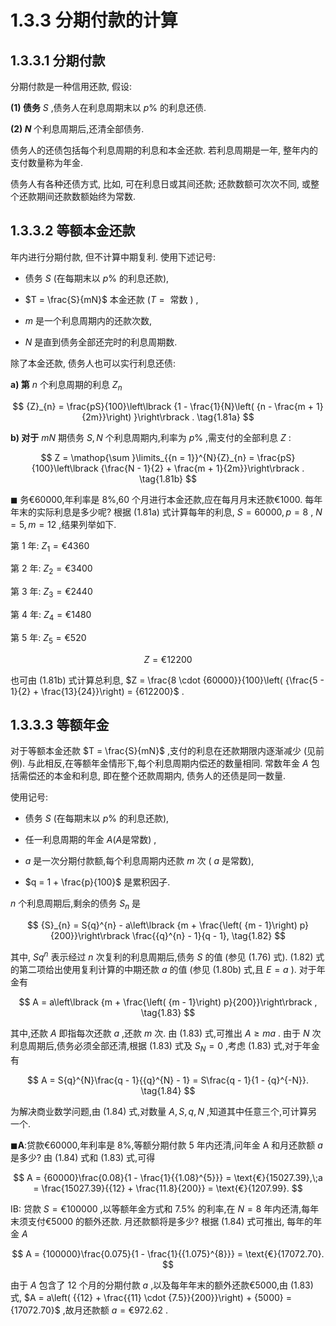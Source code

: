 # 1.3.3 分期付款的计算

## 1.3.3.1 分期付款

分期付款是一种信用还款, 假设:

**(1) 债务** $S$ ,债务人在利息周期末以 $p\%$ 的利息还债.

**(2) $N$** 个利息周期后,还清全部债务.

债务人的还债包括每个利息周期的利息和本金还款. 若利息周期是一年, 整年内的支付数量称为年金.

债务人有各种还债方式, 比如, 可在利息日或其间还款; 还款数额可次次不同, 或整个还款期间还款数额始终为常数.

## 1.3.3.2 等额本金还款

年内进行分期付款, 但不计算中期复利. 使用下述记号:

- 债务 $S$ (在每期末以 $p\%$ 的利息还款),

- $T = \frac{S}{mN}$ 本金还款 $\left( {T = \text{ 常数 }}\right)$ ,

- $m$ 是一个利息周期内的还款次数,

- $N$ 是直到债务全部还完时的利息周期数.

除了本金还款, 债务人也可以实行利息还债:

**a) 第** $n$ 个利息周期的利息 ${Z}_{n}$

$$
{Z}_{n} = \frac{pS}{100}\left\lbrack  {1 - \frac{1}{N}\left( {n - \frac{m + 1}{2m}}\right) }\right\rbrack  . \tag{1.81a}
$$

**b) 对于** ${mN}$ 期债务 $S, N$ 个利息周期内,利率为 $p\%$ ,需支付的全部利息 $Z$ :

$$
Z = \mathop{\sum }\limits_{{n = 1}}^{N}{Z}_{n} = \frac{pS}{100}\left\lbrack  {\frac{N - 1}{2} + \frac{m + 1}{2m}}\right\rbrack  . \tag{1.81b}
$$

$\blacksquare$ 务€60000,年利率是 8%,60 个月进行本金还款,应在每月月末还款€1000. 每年年末的实际利息是多少呢? 根据 (1.81a) 式计算每年的利息, $S = {60000}, p = 8$ , $N = 5, m = {12}$ ,结果列举如下.

第 1 年: ${Z}_{1} = \text{€}{4360}$

第 2 年: ${Z}_{2} = \text{€}{3400}$

第 3 年: ${Z}_{3} = \text{€}{2440}$

第 4 年: ${Z}_{4} = \text{€}{1480}$

第 5 年: ${Z}_{5} = \text{€}{520}$

$$
Z = {\text{€}12200}
$$

也可由 (1.81b) 式计算总利息, $Z = \frac{8 \cdot  {60000}}{100}\left( {\frac{5 - 1}{2} + \frac{13}{24}}\right)  = {612200}$ .

## 1.3.3.3 等额年金

对于等额本金还款 $T = \frac{S}{mN}$ ,支付的利息在还款期限内逐渐减少 (见前例). 与此相反,在等额年金情形下,每个利息周期内偿还的数量相同. 常数年金 $A$ 包括需偿还的本金和利息, 即在整个还款周期内, 债务人的还债是同一数量.

使用记号:

- 债务 $S$ (在每期末以 $p\%$ 的利息还款),

- 任一利息周期的年金 $A\left( {A\text{是常数}}\right)$ ,

- $a$ 是一次分期付款额,每个利息周期内还款 $m$ 次 ( $a$ 是常数),

- $q = 1 + \frac{p}{100}$ 是累积因子.

$n$ 个利息周期后,剩余的债务 ${S}_{n}$ 是

$$
{S}_{n} = S{q}^{n} - a\left\lbrack  {m + \frac{\left( {m - 1}\right) p}{200}}\right\rbrack  \frac{{q}^{n} - 1}{q - 1}, \tag{1.82}
$$

其中, $S{q}^{n}$ 表示经过 $n$ 次复利的利息周期后,债务 $S$ 的值 (参见 (1.76) 式). (1.82) 式的第二项给出使用复利计算的中期还款 $a$ 的值 (参见 (1.80b) 式,且 $E = a$ ). 对于年金有

$$
A = a\left\lbrack  {m + \frac{\left( {m - 1}\right) p}{200}}\right\rbrack  , \tag{1.83}
$$

其中,还款 $A$ 即指每次还款 $a$ ,还款 $m$ 次. 由 (1.83) 式,可推出 $A \geq  {ma}$ . 由于 $N$ 次利息周期后,债务必须全部还清,根据 (1.83) 式及 ${S}_{N} = 0$ ,考虑 (1.83) 式,对于年金有

$$
A = S{q}^{N}\frac{q - 1}{{q}^{N} - 1} = S\frac{q - 1}{1 - {q}^{-N}}. \tag{1.84}
$$

为解决商业数学问题,由 (1.84) 式,对数量 $A, S, q, N$ ,知道其中任意三个,可计算另一个.

$\blacksquare \mathbf{A}$:贷款€60000,年利率是 8%,等额分期付款 5 年内还清,问年金 A 和月还款额 $a$ 是多少? 由 (1.84) 式和 (1.83) 式,可得

$$
A = {60000}\frac{0.08}{1 - \frac{1}{{1.08}^{5}}} = \text{€}{15027.39},\;a = \frac{15027.39}{{12} + \frac{11.8}{200}} = \text{€}{1207.99}.
$$

IB: 贷款 $S = \text{€}{100000}$ ,以等额年金方式和 ${7.5}\%$ 的利率,在 $N = 8$ 年内还清,每年末须支付€5000 的额外还款. 月还款额将是多少? 根据 (1.84) 式可推出, 每年的年金 $A$

$$
A = {100000}\frac{0.075}{1 - \frac{1}{{1.075}^{8}}} = \text{€}{17072.70}.
$$

由于 $A$ 包含了 12 个月的分期付款 $a$ ,以及每年年末的额外还款€5000,由 (1.83) 式, $A = a\left( {{12} + \frac{{11} \cdot  {7.5}}{200}}\right)  + {5000} = {17072.70}$ ,故月还款额 $a = \text{€}{972.62}$ .

